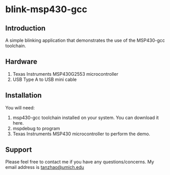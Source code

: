 blink-msp430-gcc
================

Introduction
------------
A simple blinking application that demonstrates the use of the MSP430-gcc toolchain.

Hardware
--------
1. Texas Instruments MSP430G2553 microcontroller
2. USB Type A to USB mini cable

Installation
------------
You will need:  
1. msp430-gcc toolchain installed on your system. You can download it here.
2. mspdebug to program
3. Texas Instruments MSP430 microcontroller to perform the demo.

Support
------
Please feel free to contact me if you have any questions/concerns. My email address is tanzhao@umich.edu
